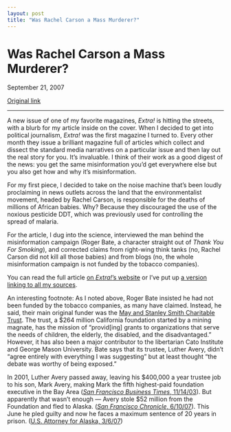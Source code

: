```yaml
---
layout: post
title: "Was Rachel Carson a Mass Murderer?"
---
```

Was Rachel Carson a Mass Murderer?
==================================

September 21, 2007

[Original link](http://www.aaronsw.com/weblog/rachelcarson)

* * * * *

A new issue of one of my favorite magazines, *Extra!* is hitting the
streets, with a blurb for my article inside on the cover. When I decided
to get into political journalism, *Extra!* was the first magazine I
turned to. Every other month they issue a brilliant magazine full of
articles which collect and dissect the standard media narratives on a
particular issue and then lay out the real story for you. It’s
invaluable. I think of their work as a good digest of the news: you get
the same misinformation you’d get everywhere else but you also get how
and why it’s misinformation.

For my first piece, I decided to take on the noise machine that’s been
loudly proclaiming in news outlets across the land that the
environmentalist movement, headed by Rachel Carson, is responsible for
the deaths of millions of African babies. Why? Because they discouraged
the use of the noxious pesticide DDT, which was previously used for
controlling the spread of malaria.

For the article, I dug into the science, interviewed the man behind the
misinformation campaign (Roger Bate, a character straight out of *Thank
You For Smoking*), and corrected claims from right-wing think tanks (no,
Rachel Carson did not kill all those babies) and from blogs (no, the
whole misinformation campaign is not funded by the tobacco companies).

You can read the full article [on *Extra!*’s
website](http://www.fair.org/index.php?page=3186) or I’ve put up [a
version linking to all my
sources](http://aaronsw.jottit.com/rachelcarson).

An interesting footnote: As I noted above, Roger Bate insisted he had
not been funded by the tobacco companies, as many have claimed. Instead,
he said, their main original funder was the [May and Stanley Smith
Charitable Trust](http://www.adminitrustllc.com/foundations/mssct.htm).
The trust, a \$264 million California foundation started by a mining
magnate, has the mission of “provid[ing] grants to organizations that
serve the needs of children, the elderly, the disabled, and the
disadvantaged.” However, it has also been a major contributor to the
libertarian Cato Institute and George Mason University. Bate says that
its trustee, Luther Avery, didn’t “agree entirely with everything I was
suggesting” but at least thought “the debate was worthy of being
exposed.”

In 2001, Luther Avery passed away, leaving his \$400,000 a year trustee
job to his son, Mark Avery, making Mark the fifth highest-paid
foundation executive in the Bay Area ([*San Francisco Business Times*,
11/14/03](http://sfgate.com/cgi-bin/article.cgi?f=/c/a/2007/06/10/BAG46QCQFB1.DTL)).
But apparently that wasn’t enough — Avery stole \$52 million from the
Foundation and fled to Alaska. ([*San Francisco Chronicle*,
6/10/07](http://www.bizjournals.com/sanfrancisco/stories/2003/11/17/focus1.html?t=printable)).
This June he pled guilty and now he faces a maximum sentence of 20 years
in prison. ([U.S. Attorney for Alaska,
3/6/07](http://anchorage.fbi.gov/doj/pressrel/2007/moneylaundering030607.htm))
